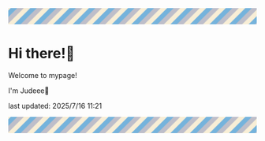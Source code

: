 <!-- Header image -->
<img src="./pokemon/pokemon_6.png" width="1000">

# Hi there!👋

Welcome to mypage!

I'm Judeee🐷

last updated: 2025/7/16 11:21

<!-- Footer image -->
<img src="./pokemon/pokemon_6.png" width="1000">
